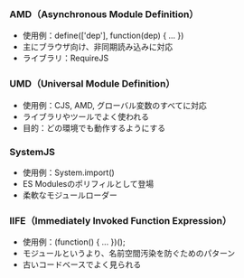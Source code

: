 ### AMD（Asynchronous Module Definition）

- 使用例：define(['dep'], function(dep) { ... })
- 主にブラウザ向け、非同期読み込みに対応
- ライブラリ：RequireJS

### UMD（Universal Module Definition）

- 使用例：CJS, AMD, グローバル変数のすべてに対応
- ライブラリやツールでよく使われる
- 目的：どの環境でも動作するようにする

### SystemJS

- 使用例：System.import()
- ES Modulesのポリフィルとして登場
- 柔軟なモジュールローダー

### IIFE（Immediately Invoked Function Expression）

- 使用例：(function() { ... })();
- モジュールというより、名前空間汚染を防ぐためのパターン
- 古いコードベースでよく見られる